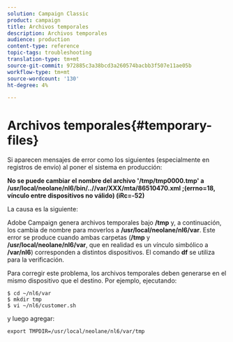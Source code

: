 ```yaml
---
solution: Campaign Classic
product: campaign
title: Archivos temporales
description: Archivos temporales
audience: production
content-type: reference
topic-tags: troubleshooting
translation-type: tm+mt
source-git-commit: 972885c3a38bcd3a260574bacbb3f507e11ae05b
workflow-type: tm+mt
source-wordcount: '130'
ht-degree: 4%

---
```



# Archivos temporales{#temporary-files}

Si aparecen mensajes de error como los siguientes (especialmente en registros de envío) al poner el sistema en producción:

**No se puede cambiar el nombre del archivo &#39;/tmp/tmp0000.tmp&#39; a /usr/local/neolane/nl6/bin/..//var/XXX/mta/86510470.xml ;(errno=18, vínculo entre dispositivos no válido) (iRc=-52)**

La causa es la siguiente:

Adobe Campaign genera archivos temporales bajo **/tmp** y, a continuación, los cambia de nombre para moverlos a **/usr/local/neolane/nl6/var**. Este error se produce cuando ambas carpetas (**/tmp** y **/usr/local/neolane/nl6/var**, que en realidad es un vínculo simbólico a **/var/nl6**) corresponden a distintos dispositivos. El comando **df** se utiliza para la verificación.

Para corregir este problema, los archivos temporales deben generarse en el mismo dispositivo que el destino. Por ejemplo, ejecutando:

```
$ cd ~/nl6/var
$ mkdir tmp
$ vi ~/nl6/customer.sh
```

y luego agregar:

```
export TMPDIR=/usr/local/neolane/nl6/var/tmp 
```

